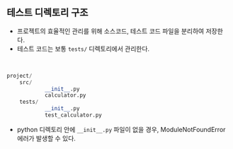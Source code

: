 ## 테스트 디렉토리 구조

- 프로젝트의 효율적인 관리를 위해 소스코드, 테스트 코드 파일을 분리하여 저장한다.
- 테스트 코드는 보통 `tests/` 디렉토리에서 관리한다.

<br>

```python
project/
	src/
			__init__.py
			calculator.py
	tests/
			__init__.py
			test_calculator.py
```

- python 디렉토리 안에 `__init__.py` 파일이 없을 경우, ModuleNotFoundError 에러가 발생할 수 있다.